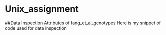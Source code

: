 # Unix_assignment
##Data Inspection  Attributes of fang_et_al_genotypes  Here is my snippet of code used for data inspection
